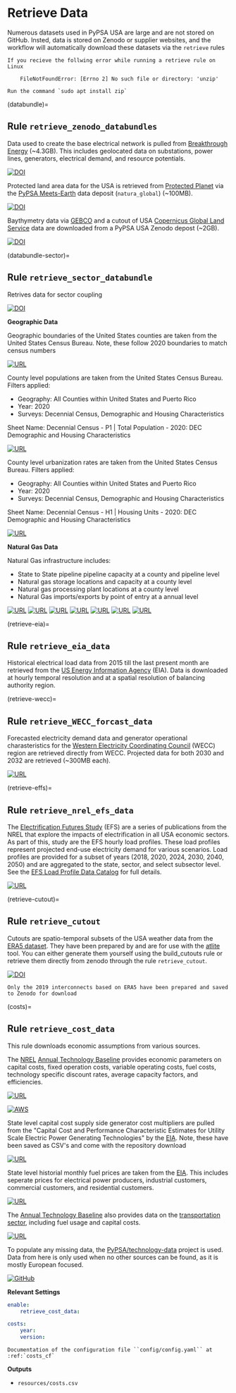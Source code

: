 # Retrieve Data

Numerous datasets used in PyPSA USA are large and are not stored on GitHub. Insted, data is stored on Zenodo or supplier websites, and the workflow will automatically download these datasets via the `retrieve` rules

```{note}
If you recieve the follwing error while running a retrieve rule on Linux

    FileNotFoundError: [Errno 2] No such file or directory: 'unzip'

Run the command `sudo apt install zip`
```

(databundle)=
## Rule `retrieve_zenodo_databundles`

Data used to create the base electrical network is pulled from [Breakthrough Energy](https://breakthroughenergy.org/) (~4.3GB). This includes geolocated data on substations, power lines, generators, electrical demand, and resource potentials.

[![DOI](https://zenodo.org/badge/doi/10.5281/zenodo.4538590.svg)](https://zenodo.org/record/4538590)

Protected land area data for the USA is retrieved from [Protected Planet](https://www.protectedplanet.net/en) via the [PyPSA Meets-Earth](https://pypsa-meets-earth.github.io/) data deposit (`natura_global`) (~100MB).

[![DOI](https://zenodo.org/badge/doi/10.5281/zenodo.10067222.svg)](https://zenodo.org/records/10067222)

Baythymetry data via [GEBCO](https://www.gebco.net/) and a cutout of USA [Copernicus Global Land Service](https://land.copernicus.eu/global/products/lc) data are downloaded from a PyPSA USA Zenodo depost (~2GB).

[![DOI](https://zenodo.org/badge/doi/10.5281/zenodo.10067222.svg)](https://zenodo.org/records/10067222)

(databundle-sector)=
## Rule `retrieve_sector_databundle`
Retrives data for sector coupling

[![DOI](https://sandbox.zenodo.org/badge/DOI/10.5072/zenodo.10019422.svg)](https://zenodo.org/records/10019422)

**Geographic Data**

Geographic boundaries of the United States counties are taken from the
United States Census Bureau. Note, these follow 2020 boundaries to match
census numbers

[![URL](https://img.shields.io/badge/URL-Cartographic_Boundaries-blue)](<https://www.census.gov/geographies/mapping-files/time-series/geo/cartographic-boundary.2020.html#list-tab-1883739534>)

County level populations are taken from the United States Census Bureau. Filters applied:
 - Geography: All Counties within United States and Puerto Rico
 - Year: 2020
 - Surveys: Decennial Census, Demographic and Housing Characteristics

Sheet Name: Decennial Census - P1 | Total Population - 2020: DEC Demographic and Housing Characteristics

[![URL](https://img.shields.io/badge/URL-United_States_Census_Bureau-blue)](<https://data.census.gov/>)

County level urbanization rates are taken from the United States Census Bureau. Filters applied:
 - Geography: All Counties within United States and Puerto Rico
 - Year: 2020
 - Surveys: Decennial Census, Demographic and Housing Characteristics

Sheet Name: Decennial Census - H1 | Housing Units - 2020: DEC Demographic and Housing Characteristics

[![URL](https://img.shields.io/badge/URL-United_States_Census_Bureau-blue)](<https://data.census.gov/>)

**Natural Gas Data**

Natural Gas infrastructure includes:
- State to State pipeline pipeline capacity at a county and pipeline level
- Natural gas storage locations and capacity at a county level
- Natural gas processing plant locations at a county level
- Natural Gas imports/exports by point of entry at a annual level

[![URL](https://img.shields.io/badge/URL-Pipeline_Capacity-blue)](<https://www.eia.gov/naturalgas/data.php>)
[![URL](https://img.shields.io/badge/URL-Storage-blue)](<https://www.eia.gov/naturalgas/ngqs/#?report=RP7&year1=2022&year2=2022&company=Name>)
[![URL](https://img.shields.io/badge/URL-Processing_Capacity-blue)](<https://www.eia.gov/naturalgas/ngqs/#?report=RP9&year1=2017&year2=2017&company=Name>)
[![URL](https://img.shields.io/badge/URL-Processing_Facilities-blue)](<https://hifld-geoplatform.opendata.arcgis.com/datasets/geoplatform::natural-gas-processing-plants/about>)
[![URL](https://img.shields.io/badge/URL-Import_Export_Locations-blue)](<https://hifld-geoplatform.opendata.arcgis.com/datasets/geoplatform::natural-gas-import-export/about>)
[![URL](https://img.shields.io/badge/URL-Import_Data-blue)](<https://www.eia.gov/dnav/ng/ng_move_poe1_a_EPG0_IRP_Mmcf_a.htm>)
[![URL](https://img.shields.io/badge/URL-Export_Data-blue)](<https://www.eia.gov/dnav/ng/ng_move_poe2_a_EPG0_ENP_Mmcf_a.htm>)

(retrieve-eia)=
## Rule `retrieve_eia_data`

Historical electrical load data from 2015 till the last present month are retrieved from the [US Energy Information Agency](https://www.eia.gov/) (EIA). Data is downloaded at hourly temporal resolution and at a spatial resolution of balancing authority region.

(retrieve-wecc)=
## Rule `retrieve_WECC_forcast_data`

Forecasted electricity demand data and generator operational charasteristics for the [Western Electricity Coordinating Council](https://www.wecc.org/Pages/home.aspx) (WECC) region are retrieved directly from WECC. Projected data for both 2030 and 2032 are retrieved (~300MB each).

[![URL](https://img.shields.io/badge/URL-WECC_Data-blue)](<https://www.wecc.org/Reliability/Forms/Default%20View.aspx>)

(retrieve-effs)=
## Rule `retrieve_nrel_efs_data`

The [Electrification Futures Study](https://www.nrel.gov/analysis/electrification-futures.html) (EFS) are a series of publications from the NREL that explore the impacts of electrification in all USA economic sectors. As part of this, study are the EFS hourly load profiles. These load profiles represent projected end-use electricity demand for various scenarios. Load profiles are provided for a subset of years (2018, 2020, 2024, 2030, 2040, 2050) and are aggregated to the state, sector, and select subsector level. See the [EFS Load Profile Data Catalog](https://data.nrel.gov/submissions/126) for full details.

[![URL](https://img.shields.io/badge/URL-EFS_Looad_Profiles-blue)](<https://data.nrel.gov/submissions/126>)

(retrieve-cutout)=
## Rule `retrieve_cutout`

Cutouts are spatio-temporal subsets of the USA weather data from the [ERA5 dataset](https://cds.climate.copernicus.eu/cdsapp#!/dataset/reanalysis-era5-single-levels?tab=overview). They have been prepared by and are for use with the [atlite](https://github.com/PyPSA/atlite) tool. You can either generate them yourself using the build_cutouts rule or retrieve them directly from zenodo through the rule `retrieve_cutout`.

[![DOI](https://zenodo.org/badge/doi/10.5281/zenodo.10067222.svg)](https://zenodo.org/records/10067222)

```{note}
Only the 2019 interconnects based on ERA5 have been prepared and saved to Zenodo for download
```

(costs)=
## Rule `retrieve_cost_data`

This rule downloads economic assumptions from various sources.

The [NREL](https://www.nrel.gov/) [Annual Technology Baseline](https://atb.nrel.gov/) provides economic parameters on capital costs, fixed operation costs, variable operating costs, fuel costs, technology specific discount rates, average capacity factors, and efficiencies.

[![URL](https://img.shields.io/badge/URL-NREL_ATB-blue)](<https://atb.nrel.gov/x>)

[![AWS](https://img.shields.io/badge/AWS-%23FF9900.svg?style=for-the-badge&logo=amazon-aws&logoColor=white)](https://data.openei.org/s3_viewer?bucket=oedi-data-lake&prefix=ATB%2F)

State level capital cost supply side generator cost multipliers are pulled from the "Capital Cost and Performance
Characteristic Estimates for Utility Scale Electric Power Generating Technologies" by the [EIA](https://www.eia.gov/). Note, these have been saved as CSV's and come with the repository download

[![URL](https://img.shields.io/badge/URL-CAPEX_Multipliers-blue)](<https://www.eia.gov/analysis/studies/powerplants/capitalcost/pdf/capital_cost_AEO2020.pdf>)

State level historial monthly fuel prices are taken from the [EIA](https://www.eia.gov/). This includes seperate prices for electrical power producers, industrial customers, commercial customers, and residential customers.

[![URL](https://img.shields.io/badge/URL-EIA_Natural_Gas_Prices-blue)](<https://www.eia.gov/dnav/ng/ng_pri_sum_dcu_nus_m.htm>)

The [Annual Technology Baseline](https://atb.nrel.gov/) also provides data on the [transportation sector](https://atb.nrel.gov/transportation/2020/index), including fuel usage and capital costs.

[![URL](https://img.shields.io/badge/URL-NREL_ATB_Transportation-blue)](<https://atb.nrel.gov/transportation/2020/index>)

To populate any missing data, the [PyPSA/technology-data](https://github.com/PyPSA/technology-data) project is used. Data from here
is only used when no other sources can be found, as it is mostly European focused.

[![GitHub](https://img.shields.io/badge/github-%23121011.svg?style=for-the-badge&logo=github&logoColor=white)](https://github.com/PyPSA/technology-data)

**Relevant Settings**

```yaml
enable:
    retrieve_cost_data:

costs:
    year:
    version:
```

```{seealso}
Documentation of the configuration file ``config/config.yaml`` at
:ref:`costs_cf`
```

**Outputs**

- ``resources/costs.csv``
